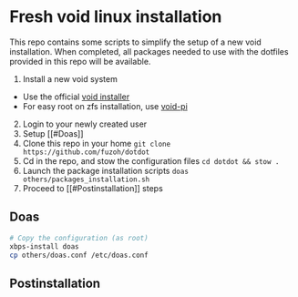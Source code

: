 # Fresh void linux installation

This repo contains some scripts to simplify the setup of a new void installation.
When completed, all packages needed to use with the dotfiles provided in this repo will be available.

1. Install a new void system
  - Use the official [void installer](https://docs.voidlinux.org/installation/index.html#downloading-installation-media)
  - For easy root on zfs installation, use [void-pi](https://github.com/sdbtools/void-pi)
2. Login to your newly created user
3. Setup [[#Doas]]
3. Clone this repo in your home `git clone https://github.com/fuzoh/dotdot`
4. Cd in the repo, and stow the configuration files `cd dotdot && stow .`
5. Launch the package installation scripts `doas others/packages_installation.sh`
6. Proceed to [[#Postinstallation]] steps

## Doas

```bash
# Copy the configuration (as root)
xbps-install doas
cp others/doas.conf /etc/doas.conf
```

## Postinstallation

```bash

```
